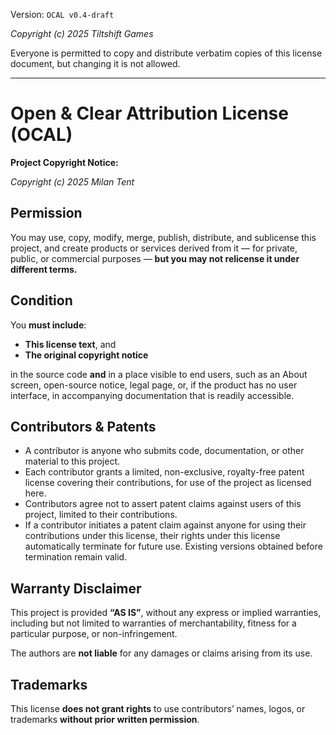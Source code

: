 Version: `OCAL v0.4-draft`

*Copyright (c) 2025 Tiltshift Games*

Everyone is permitted to copy and distribute verbatim copies of this license document, but changing it is not allowed.

---

# Open & Clear Attribution License (OCAL)

**Project Copyright Notice:**

*Copyright (c) 2025 Milan Tent*

## Permission

You may use, copy, modify, merge, publish, distribute, and sublicense this project, and create products or services derived from it — for private, public, or commercial purposes — **but you may not relicense it under different terms.**

## Condition

You **must include**:
- **This license text**, and
- **The original copyright notice**

in the source code **and** in a place visible to end users, such as an About screen, open-source notice, legal page, or, if the product has no user interface, in accompanying documentation that is readily accessible.

## Contributors & Patents

- A contributor is anyone who submits code, documentation, or other material to this project.
- Each contributor grants a limited, non-exclusive, royalty-free patent license covering their contributions, for use of the project as licensed here.
- Contributors agree not to assert patent claims against users of this project, limited to their contributions.
- If a contributor initiates a patent claim against anyone for using their contributions under this license, their rights under this license automatically terminate for future use. Existing versions obtained before termination remain valid.

## Warranty Disclaimer

This project is provided **“AS IS”**, without any express or implied warranties, including but not limited to warranties of merchantability, fitness for a particular purpose, or non-infringement.

The authors are **not liable** for any damages or claims arising from its use.

## Trademarks

This license **does not grant rights** to use contributors’ names, logos, or trademarks **without prior written permission**.
